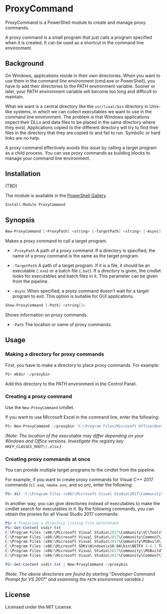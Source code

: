 # ProxyCommand

ProxyCommand is a PowerShell module to create and manage proxy commands.

A proxy command is a small program that just calls a program specified when it is created. It can be used as a shortcut in the command line environment.

## Background

On Windows, applications reside in their own directories. When you want to use them in the command line environment (cmd.exe or PowerShell), you have to add their directories to the PATH environment variable. Sooner or later, your PATH environment variable will become too long and difficult to maintain.

What we want is a central directory like the `usr/lcoal/bin` directory in Unix-like systems, in which we can collect executables we want to use in the command line environment. The problem is that Windows applications expect their DLLs and data files to be placed in the same directory where they exist. Applications copied to the different directory will try to find their files in the directory that they are copied to and fail to run. Symbolic or hard links are no help.

A proxy command effectively avoids this issue by calling a target program as a child process. You can use proxy commands as building blocks to manage your command line environment.

## Installation

(TBD)

The module is available in the [PowerShell Gallery](https://www.powershellgallery.com/packages/ProxyCommand).

```PowerShell
Install-Module ProxyCommand
```

## Synopsis

```PowerShell
New-ProxyCommand [-ProxyPath] <string> [-TargetPath] <string> [-Async]
```

Makes a proxy command to call a target program.

- `-ProxyPath` A path of a proxy command. If a directory is specified, the name of a proxy command is the same as the target program.

- `-TargetPath` A path of a target program. If it is a file, it should be an executable (`.exe`) or a batch file (`.bat`). If a directory is given, the cmdlet looks for executables and batch files in it. This parameter can be given from the pipeline.

- `-Async` When specified, a proxy command doesn't wait for a target program to exit. This option is suitable for GUI applications.

```PowerShell
Show-ProxyCommand [-Path] <string[]>
```
Shows information on proxy commands.

- `-Path` The location or name of proxy commands.

## Usage

### Making a directory for proxy commands

First, you have to make a directory to place proxy commands. For example:

```PowerShell
PS> mkdir ~/proxybin
```

Add this directory to the PATH environment in the Control Panel.

### Creating a proxy command

Use the `New-ProxyCommand` cmdlet.

If you want to use Microsoft Excel in the command line, enter the following:

```PowerShell
PS> New-ProxyCommand ~/proxybin 'C:\Program Files\Microsoft Office\Root\Office16\EXCEL.EXE'
```

*(Note: The location of the executable may differ depending on your Windows and Office versions. Investigate the registry key `HKEY_CLASSES_ROOT\\.xlsx`.)*

### Creating proxy commands at once

You can provide multiple target programs to the cmdlet from the pipeline.

For example, if you want to create proxy commands for Visual C++ 2017 commands (`cl.exe`, `nmake.exe`, and so on), enter the following:

```PowerShell
PS> dir 'C:\Program Files (x86)\Microsoft Visual Studio\2017\Community\VC\Tools\MSVC\14.14.26428\bin\Hostx64\x64\*.exe' | New-ProxyCommand ~/proxybin
```

In another way, you can give directories instead of executables to make the cmdlet search for executables in it. By the following commands, you can obtain the proxies for all Visual Studio 2017 commands:

```PowerShell
PS> # Preparing a directory listing file beforehand
PS> Get-Content vsdir.txt
C:\Program Files (x86)\Microsoft Visual Studio\2017\Community\VC\Tools\MSVC\14.14.26428\bin\HostX64\x64
C:\Program Files (x86)\Microsoft Visual Studio\2017\Community\Common7\IDE\VC\VCPackages
C:\Program Files (x86)\Microsoft Visual Studio\2017\Community\MSBuild\15.0\bin\Roslyn
C:\Program Files (x86)\Microsoft SDKs\Windows\v10.0A\bin\NETFX 4.6.1 Tools\x64\
C:\Program Files (x86)\Microsoft Visual Studio\2017\Community\\MSBuild\15.0\bin
C:\Program Files (x86)\Microsoft Visual Studio\2017\Community\Common7\Tools\

PS> Get-Content vsdir.txt | New-ProxyCommand ~/proxybin
```

*(Note: The above directories are found by starting "Developer Command Prompt for VS 2017" and examining the `PATH`  environment variable.)*

## License

Licensed under the MIT License.
